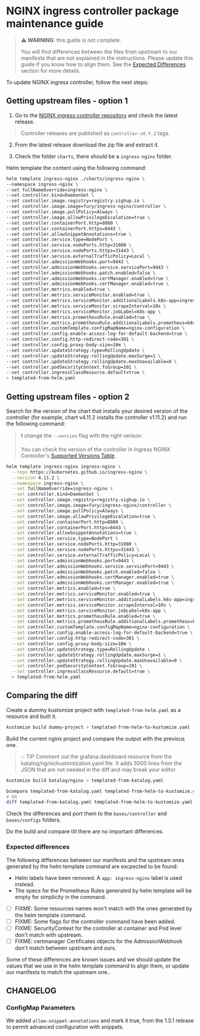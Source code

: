 # NGINX ingress controller package maintenance guide

> ⚠️ **WARNING**: this guide is not complete.
>
> You will find differences between the files from upstream to our manifests that are not explained in the instructions.
> Please update this guide if you know how to align them.
> See the [Expected Differences](#expected-differences) section for more details.

To update NGINX ingress controller, follow the next steps:

## Getting upstream files - option 1

1. Go to the [NGINX ingress controller repository](https://github.com/kubernetes/ingress-nginx/) and check the latest release.

> Controller releases are published as `controller-vX.Y.Z` tags.

2. From the latest release download the zip file and extract it.

3. Check the folder `charts`, there should be a `ingress-nginx` folder.

Helm template the content using the following command:

```bash
helm template ingress-nginx ./charts/ingress-nginx \
--namespace ingress-nginx \
--set fullNameOverride=ingress-nginx \
--set controller.kind=DaemonSet \
--set controller.image.registry=registry.sighup.io \
--set controller.image.image=fury/ingress-nginx/controller \
--set controller.image.pullPolicy=Always \
--set controller.image.allowPrivilegeEscalation=true \
--set controller.containerPort.http=8080 \
--set controller.containerPort.https=8443 \
--set controller.allowSnippetAnnotations=true \
--set controller.service.type=NodePort \
--set controller.service.nodePorts.http=31080 \
--set controller.service.nodePorts.https=31443 \
--set controller.service.externalTrafficPolicy=Local \
--set controller.admissionWebhooks.port=9443 \
--set controller.admissionWebhooks.service.servicePort=9443 \
--set controller.admissionWebhooks.patch.enabled=false \
--set controller.admissionWebhooks.certManager.enabled=true \
--set controller.admissionWebhooks.certManager.enabled=true \
--set controller.metrics.enabled=true \
--set controller.metrics.serviceMonitor.enabled=true \
--set controller.metrics.serviceMonitor.additionalLabels.k8s-app=ingress-nginx \
--set controller.metrics.serviceMonitor.scrapeInterval=10s \
--set controller.metrics.serviceMonitor.jobLabel=k8s-app \
--set controller.metrics.prometheusRule.enabled=true \
--set controller.metrics.prometheusRule.additionalLabels.prometheus=k8s \
--set controller.customTemplate.configMapName=nginx-configuration \
--set controller.config.enable-access-log-for-default-backend=true \
--set controller.config.http-redirect-code=301 \
--set controller.config.proxy-body-size=10m \
--set controller.updateStrategy.type=RollingUpdate \
--set controller.updateStrategy.rollingUpdate.maxSurge=1 \
--set controller.updateStrategy.rollingUpdate.maxUnavailable=0 \
--set controller.podSecurityContext.fsGroup=101 \
--set controller.ingressClassResource.default=true \
> templated-from-helm.yaml
```

## Getting upstream files - option 2

Search for the version of the chart that installs your desired version of the controller (for example, chart v4.11.2 installs the controller v1.11.2) and run the following command:

> ❗️ change the `--version` flag with the right verison.
>
> You can check the version of the controller in Ingress NGINX Controller's [Supported Versions Table](https://github.com/ralgozino/ingress-nginx?tab=readme-ov-file#supported-versions-table).

```bash
helm template ingress-nginx ingress-nginx \
  --repo https://kubernetes.github.io/ingress-nginx \
  --version 4.11.2 \
  --namespace ingress-nginx \
  --set fullNameOverride=ingress-nginx \
  --set controller.kind=DaemonSet \
  --set controller.image.registry=registry.sighup.io \
  --set controller.image.image=fury/ingress-nginx/controller \
  --set controller.image.pullPolicy=Always \
  --set controller.image.allowPrivilegeEscalation=true \
  --set controller.containerPort.http=8080 \
  --set controller.containerPort.https=8443 \
  --set controller.allowSnippetAnnotations=true \
  --set controller.service.type=NodePort \
  --set controller.service.nodePorts.http=31080 \
  --set controller.service.nodePorts.https=31443 \
  --set controller.service.externalTrafficPolicy=Local \
  --set controller.admissionWebhooks.port=9443 \
  --set controller.admissionWebhooks.service.servicePort=9443 \
  --set controller.admissionWebhooks.patch.enabled=false \
  --set controller.admissionWebhooks.certManager.enabled=true \
  --set controller.admissionWebhooks.certManager.enabled=true \
  --set controller.metrics.enabled=true \
  --set controller.metrics.serviceMonitor.enabled=true \
  --set controller.metrics.serviceMonitor.additionalLabels.k8s-app=ingress-nginx \
  --set controller.metrics.serviceMonitor.scrapeInterval=10s \
  --set controller.metrics.serviceMonitor.jobLabel=k8s-app \
  --set controller.metrics.prometheusRule.enabled=true \
  --set controller.metrics.prometheusRule.additionalLabels.prometheus=k8s \
  --set controller.customTemplate.configMapName=nginx-configuration \
  --set controller.config.enable-access-log-for-default-backend=true \
  --set controller.config.http-redirect-code=301 \
  --set controller.config.proxy-body-size=10m \
  --set controller.updateStrategy.type=RollingUpdate \
  --set controller.updateStrategy.rollingUpdate.maxSurge=1 \
  --set controller.updateStrategy.rollingUpdate.maxUnavailable=0 \
  --set controller.podSecurityContext.fsGroup=101 \
  --set controller.ingressClassResource.default=true \
  > templated-from-helm.yaml
```

## Comparing the diff

Create a dummy kustomize project with `templated-from-helm.yaml` as a resource and built it.

```bash
kustomize build dummy-project > templated-from-helm-to-kustomize.yaml
```

Build the current nginx project and compare the output with the previous one.

> 💡 TIP
> Comment out the grafana dashboard resource from the katalog/ngnix/kustomization.yaml file.
> It adds 5000 lines from the JSON that are not needed in the diff and may break your editor.

```bash
kustomize build katalog/nginx > templated-from-katalog.yaml

bcompare templated-from-katalog.yaml templated-from-helm-to-kustomize.yaml
# OR
diff templated-from-katalog.yaml templated-from-helm-to-kustomize.yaml
```

Check the differences and port them to the `bases/controller` and `bases/configs` folders.

Do the build and compare till there are no important differences.

### Expected differences

The following differences between our manifests and the upstream ones generated by the helm template command are excpected to be found:

- Helm labels have been removed. A `app: ingress-nginx` label is used instead.
- The specs for the Prometheus Rules generated by helm template will be empty for simplicity in the command.
- [ ] FIXME: Some resources names won't match with the ones generated by the helm template command.
- [ ] FIXME: Some flags for the controller command have been added.
- [ ] FIXME: SecurityContext for the controller at container and Pod level don't match with upstream.
- [ ] FIXME: certmanager Certificates objects for the AdmissionWebhook don't match between upstream and ours.

Some of these differences are known issues and we should update the values that we use in the helm template command to align them, or update our manifests to match the upstream one..

## CHANGELOG

### ConfigMap Parameters

We added `allow-snippet-annotations` and mark it true, from the 1.5.1 release to permit advanced configuration with snippets.
